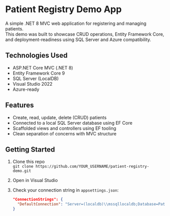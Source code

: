 # Patient Registry Demo App

A simple .NET 8 MVC web application for registering and managing patients.  
This demo was built to showcase CRUD operations, Entity Framework Core, and deployment-readiness using SQL Server and Azure compatibility.

## Technologies Used

- ASP.NET Core MVC (.NET 8)
- Entity Framework Core 9
- SQL Server (LocalDB)
- Visual Studio 2022
- Azure-ready

## Features

- Create, read, update, delete (CRUD) patients
- Connected to a local SQL Server database using EF Core
- Scaffolded views and controllers using EF tooling
- Clean separation of concerns with MVC structure

## Getting Started

1. Clone this repo  
   `git clone https://github.com/YOUR_USERNAME/patient-registry-demo.git`

2. Open in Visual Studio

3. Check your connection string in `appsettings.json`:
   ```json
   "ConnectionStrings": {
     "DefaultConnection": "Server=(localdb)\\mssqllocaldb;Database=PatientRegistryDb;Trusted_Connection=True;"
   }

